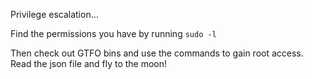 Privilege escalation...

Find the permissions you have by running `sudo -l`

Then check out GTFO bins and use the commands to gain root access. Read the json file and fly to the moon!
